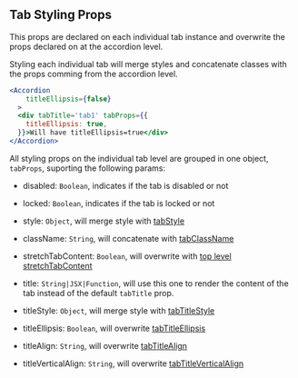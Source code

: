 ## Tab Styling Props

This props are declared on each individual tab instance and overwrite the props declared on at the accordion level. 

Styling each individual tab will merge styles and concatenate classes with the props comming from the accordion level.

```jsx
<Accordion
    titleEllipsis={false}
  >
  <div tabTitle='tab1' tabProps={{
    titleEllipsis: true,
  }}>Will have titleEllipsis=true</div>
</Accordion>
```

All styling props on the individual tab level are grouped in one object, `tabProps`, suporting the following params:

  - disabled: `Boolean`, indicates if the tab is disabled or not
  - locked: `Boolean`, indicates if the tab is locked or not

  - style: `Object`, will merge style with [tabStyle](./accordion-styling-props.md#tabstyle)
  - className: `String`, will concatenate with [tabClassName](./accordion-styling-props.md#tabclassname)
  - stretchTabContent: `Boolean`, will overwrite with [top level stretchTabContent](./accordion-styling-props.md#stretchtabcontent)

  - title: `String|JSX|Function`, will use this one to render the content of the tab instead of the default `tabTitle` prop.

  - titleStyle: `Object`, will merge style with [tabTitleStyle](./accordion-styling-props.md#tabtitlestyle)
  - titleEllipsis: `Boolean`, will overwrite [tabTitleEllipsis](./accordion-styling-props.md#tabtitleellipsis)
  - titleAlign: `String`, will overwrite [tabTitleAlign](./accordion-styling-props.md#tabtitlealign)
  - titleVerticalAlign: `String`, will overwrite [tabTitleVerticalAlign](./accordion-styling-props.md#tabtitleverticalalign)